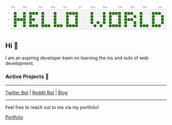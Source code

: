 ![Header](https://github.com/broobyte/broobyte/blob/main/Banner.png?raw=true)


## Hi 👋

I am an aspiring developer keen on learning the ins and outs of web development.

### Active Projects 🤖

---

[Twitter Bot]()
|
[Reddit Bot]()
|
[Blog]()

---

Feel free to reach out to me via my portfolio!

[Portfolio](https://www.broobyte.com)

